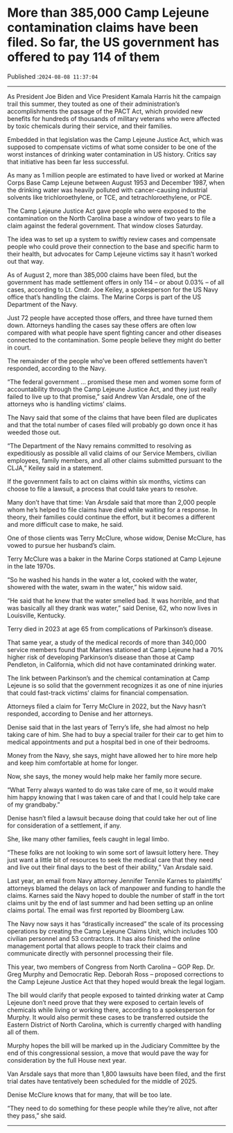 # More than 385,000 Camp Lejeune contamination claims have been filed. So far, the US government has offered to pay 114 of them

Published :`2024-08-08 11:37:04`

---

As President Joe Biden and Vice President Kamala Harris hit the campaign trail this summer, they touted as one of their administration’s accomplishments the passage of the PACT Act, which provided new benefits for hundreds of thousands of military veterans who were affected by toxic chemicals during their service, and their families.

Embedded in that legislation was the Camp Lejeune Justice Act, which was supposed to compensate victims of what some consider to be one of the worst instances of drinking water contamination in US history. Critics say that initiative has been far less successful.

As many as 1 million people are estimated to have lived or worked at Marine Corps Base Camp Lejeune between August 1953 and December 1987, when the drinking water was heavily polluted with cancer-causing industrial solvents like trichloroethylene, or TCE, and tetrachloroethylene, or PCE.

The Camp Lejeune Justice Act gave people who were exposed to the contamination on the North Carolina base a window of two years to file a claim against the federal government. That window closes Saturday.

The idea was to set up a system to swiftly review cases and compensate people who could prove their connection to the base and specific harm to their health, but advocates for Camp Lejeune victims say it hasn’t worked out that way.

As of August 2, more than 385,000 claims have been filed, but the government has made settlement offers in only 114 – or about 0.03% – of all cases, according to Lt. Cmdr. Joe Keiley, a spokesperson for the US Navy office that’s handling the claims. The Marine Corps is part of the US Department of the Navy.

Just 72 people have accepted those offers, and three have turned them down. Attorneys handling the cases say these offers are often low compared with what people have spent fighting cancer and other diseases connected to the contamination. Some people believe they might do better in court.

The remainder of the people who’ve been offered settlements haven’t responded, according to the Navy.

“The federal government … promised these men and women some form of accountability through the Camp Lejeune Justice Act, and they just really failed to live up to that promise,” said Andrew Van Arsdale, one of the attorneys who is handling victims’ claims.

The Navy said that some of the claims that have been filed are duplicates and that the total number of cases filed will probably go down once it has weeded those out.

“The Department of the Navy remains committed to resolving as expeditiously as possible all valid claims of our Service Members, civilian employees, family members, and all other claims submitted pursuant to the CLJA,” Keiley said in a statement.

If the government fails to act on claims within six months, victims can choose to file a lawsuit, a process that could take years to resolve.

Many don’t have that time: Van Arsdale said that more than 2,000 people whom he’s helped to file claims have died while waiting for a response. In theory, their families could continue the effort, but it becomes a different and more difficult case to make, he said.

One of those clients was Terry McClure, whose widow, Denise McClure, has vowed to pursue her husband’s claim.

Terry McClure was a baker in the Marine Corps stationed at Camp Lejeune in the late 1970s.

“So he washed his hands in the water a lot, cooked with the water, showered with the water, swam in the water,” his widow said.

“He said that he knew that the water smelled bad. It was horrible, and that was basically all they drank was water,” said Denise, 62, who now lives in Louisville, Kentucky.

Terry died in 2023 at age 65 from complications of Parkinson’s disease.

That same year, a study of the medical records of more than 340,000 service members found that Marines stationed at Camp Lejeune had a 70% higher risk of developing Parkinson’s disease than those at Camp Pendleton, in California, which did not have contaminated drinking water.

The link between Parkinson’s and the chemical contamination at Camp Lejeune is so solid that the government recognizes it as one of nine injuries that could fast-track victims’ claims for financial compensation.

Attorneys filed a claim for Terry McClure in 2022, but the Navy hasn’t responded, according to Denise and her attorneys.

Denise said that in the last years of Terry’s life, she had almost no help taking care of him. She had to buy a special trailer for their car to get him to medical appointments and put a hospital bed in one of their bedrooms.

Money from the Navy, she says, might have allowed her to hire more help and keep him comfortable at home for longer.

Now, she says, the money would help make her family more secure.

“What Terry always wanted to do was take care of me, so it would make him happy knowing that I was taken care of and that I could help take care of my grandbaby.”

Denise hasn’t filed a lawsuit because doing that could take her out of line for consideration of a settlement, if any.

She, like many other families, feels caught in legal limbo.

“These folks are not looking to win some sort of lawsuit lottery here. They just want a little bit of resources to seek the medical care that they need and live out their final days to the best of their ability,” Van Arsdale said.

Last year, an email from Navy attorney Jennifer Tennile Karnes to plaintiffs’ attorneys blamed the delays on lack of manpower and funding to handle the claims. Karnes said the Navy hoped to double the number of staff in the tort claims unit by the end of last summer and had been setting up an online claims portal. The email was first reported by Bloomberg Law.

The Navy now says it has “drastically increased” the scale of its processing operations by creating the Camp Lejeune Claims Unit, which includes 100 civilian personnel and 53 contractors. It has also finished the online management portal that allows people to track their claims and communicate directly with personnel processing their file.

This year, two members of Congress from North Carolina – GOP Rep. Dr. Greg Murphy and Democratic Rep. Deborah Ross – proposed corrections to the Camp Lejeune Justice Act that they hoped would break the legal logjam.

The bill would clarify that people exposed to tainted drinking water at Camp Lejeune don’t need prove that they were exposed to certain levels of chemicals while living or working there, according to a spokesperson for Murphy. It would also permit these cases to be transferred outside the Eastern District of North Carolina, which is currently charged with handling all of them.

Murphy hopes the bill will be marked up in the Judiciary Committee by the end of this congressional session, a move that would pave the way for consideration by the full House next year.

Van Arsdale says that more than 1,800 lawsuits have been filed, and the first trial dates have tentatively been scheduled for the middle of 2025.

Denise McClure knows that for many, that will be too late.

“They need to do something for these people while they’re alive, not after they pass,” she said.

---

